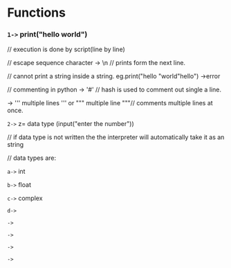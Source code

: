 # Functions

### `1->` print("hello world")

// execution is done by script(line by line)

// escape sequence character -> \n  // prints form the next line.

// cannot print a string inside a string. eg.print("hello "world"hello") ->error

// commenting in python -> '#' // hash is used to comment out single a line.

-> ''' multiple lines ''' or """ multiple line """// comments multiple lines at once.

`2->` z= data type (input("enter the number"))

// if data type is not written the the interpreter will automatically take it as an string

// data types are: 

`a->` int

`b->` float

`c->` complex

`d->` 

`->`

`->`

`->`

`->`


